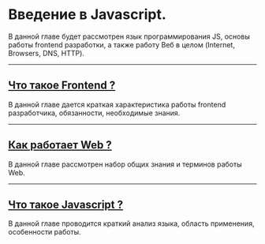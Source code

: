 # Введение в Javascript.

В данной главе будет рассмотрен язык программирования JS, основы работы frontend разработки, а также работу Веб в целом \(Internet, Browsers, DNS, HTTP\).

---

## [Что такое Frontend ?](/chapter1/what-is-frontend.md)

В данной главе дается краткая характеристика работы frontend разработчика, обязанности, необходимые знания.

---

## [Как работает Web ?](/chapter1/how-web-works.md)

В данной главе рассмотрен набор общих знания и терминов работы Web.

---

## [Что такое Javascript ?](/chapter1/what-is-javascript.md)

В данной главе проводится краткий анализ языка, область применения, особенности работы.

